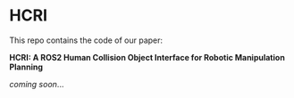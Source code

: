 # HCRI

This repo contains the code of our paper:

**HCRI: A ROS2 Human Collision Object Interface for Robotic Manipulation Planning**

*coming soon*...
